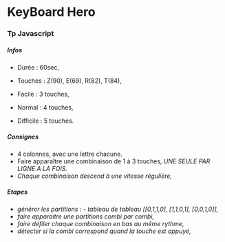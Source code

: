 # KeyBoard Hero

### Tp Javascript

##### Infos

* Durée : 60sec,

* Touches : Z(90), E(69), R(82), T(84),

* Facile : 3 touches,
* Normal : 4 touches,
* Difficile : 5 touches.

##### Consignes

* 4 colonnes, avec une lettre chacune.
* Faire apparaître une combinaison de 1 à 3 touches,
<i>UNE SEULE PAR LIGNE A LA FOIS.<i>
* Chaque combinaison descend à une vitesse régulière,


##### Etapes

* générer les partitions : - tableau de tableau [[0,1,1,0], [1,1,0,1], [0,0,1,0]],
* faire apparaitre une partitions combi par combi,
* faire défiler chaque combinaison en bas au même rythme,
* détecter si la combi correspond quand la touche est appuyé,
